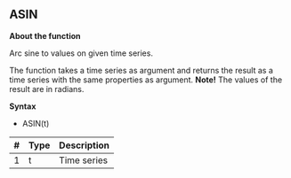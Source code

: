 ﻿## ASIN
**About the function**

Arc sine to values on given time series.

The function takes a time series as argument and returns the result as a time
series with the same properties as argument. **Note!** The values of the result
are in radians.

**Syntax**

- ASIN(t)

| # | Type | Description |
|---|---|---|
| 1 | t | Time series |
